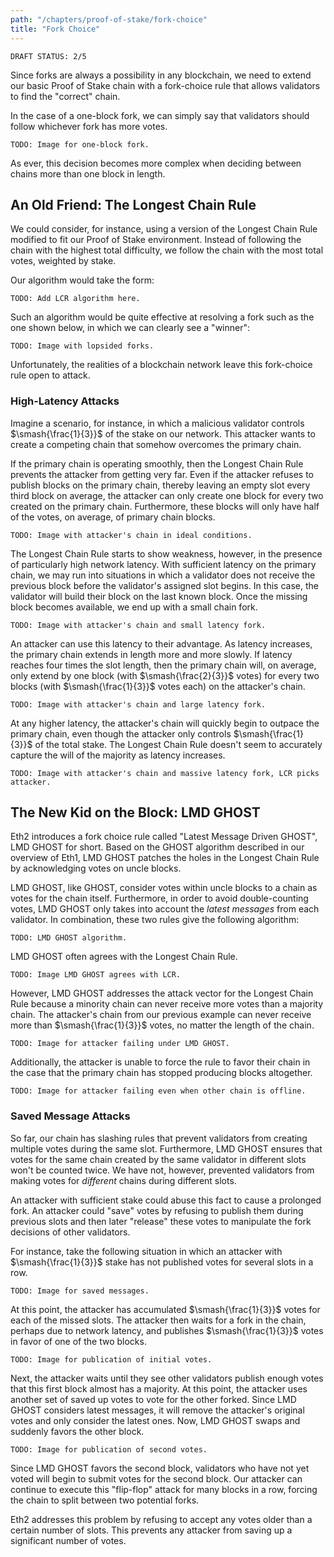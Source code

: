 ```yaml
---
path: "/chapters/proof-of-stake/fork-choice"
title: "Fork Choice"
---
```


```text
DRAFT STATUS: 2/5
```

Since forks are always a possibility in any blockchain, we need to extend our basic Proof of Stake chain with a fork-choice rule that allows validators to find the "correct" chain.

In the case of a one-block fork, we can simply say that validators should follow whichever fork has more votes.

```text
TODO: Image for one-block fork.
```

As ever, this decision becomes more complex when deciding between chains more than one block in length.

## An Old Friend: The Longest Chain Rule
We could consider, for instance, using a version of the Longest Chain Rule modified to fit our Proof of Stake environment. Instead of following the chain with the highest total difficulty, we follow the chain with the most total votes, weighted by stake.

Our algorithm would take the form:

```text
TODO: Add LCR algorithm here.
```

Such an algorithm would be quite effective at resolving a fork such as the one shown below, in which we can clearly see a "winner":

```text
TODO: Image with lopsided forks.
```

Unfortunately, the realities of a blockchain network leave this fork-choice rule open to attack.

### High-Latency Attacks
Imagine a scenario, for instance, in which a malicious validator controls $\smash{\frac{1}{3}}$ of the stake on our network. This attacker wants to create a competing chain that somehow overcomes the primary chain.

If the primary chain is operating smoothly, then the Longest Chain Rule prevents the attacker from getting very far. Even if the attacker refuses to publish blocks on the primary chain, thereby leaving an empty slot every third block on average, the attacker can only create one block for every two created on the primary chain. Furthermore, these blocks will only have half of the votes, on average, of primary chain blocks.

```text
TODO: Image with attacker's chain in ideal conditions.
```

The Longest Chain Rule starts to show weakness, however, in the presence of particularly high network latency. With sufficient latency on the primary chain, we may run into situations in which a validator does not receive the previous block before the validator's assigned slot begins. In this case, the validator will build their block on the last known block. Once the missing block becomes available, we end up with a small chain fork.

```text
TODO: Image with attacker's chain and small latency fork.
```

An attacker can use this latency to their advantage. As latency increases, the primary chain extends in length more and more slowly. If latency reaches four times the slot length, then the primary chain will, on average, only extend by one block (with $\smash{\frac{2}{3}}$ votes) for every two blocks (with $\smash{\frac{1}{3}}$ votes each) on the attacker's chain.

```text
TODO: Image with attacker's chain and large latency fork.
```

At any higher latency, the attacker's chain will quickly begin to outpace the primary chain, even though the attacker only controls $\smash{\frac{1}{3}}$ of the total stake. The Longest Chain Rule doesn't seem to accurately capture the will of the majority as latency increases.

```text
TODO: Image with attacker's chain and massive latency fork, LCR picks attacker.
```

## The New Kid on the Block: LMD GHOST
Eth2 introduces a fork choice rule called "Latest Message Driven GHOST", LMD GHOST for short. Based on the GHOST algorithm described in our overview of Eth1, LMD GHOST patches the holes in the Longest Chain Rule by acknowledging votes on uncle blocks.

LMD GHOST, like GHOST, consider votes within uncle blocks to a chain as votes for the chain itself. Furthermore, in order to avoid double-counting votes, LMD GHOST only takes into account the *latest messages* from each validator. In combination, these two rules give the following algorithm:

```text
TODO: LMD GHOST algorithm.
```

LMD GHOST often agrees with the Longest Chain Rule.

```text
TODO: Image LMD GHOST agrees with LCR.
```

However, LMD GHOST addresses the attack vector for the Longest Chain Rule because a minority chain can never receive more votes than a majority chain. The attacker's chain from our previous example can never receive more than $\smash{\frac{1}{3}}$ votes, no matter the length of the chain.

```text
TODO: Image for attacker failing under LMD GHOST.
```

Additionally, the attacker is unable to force the rule to favor their chain in the case that the primary chain has stopped producing blocks altogether.

```text
TODO: Image for attacker failing even when other chain is offline.
```

### Saved Message Attacks
So far, our chain has slashing rules that prevent validators from creating multiple votes during the same slot. Furthermore, LMD GHOST ensures that votes for the same chain created by the same validator in different slots won't be counted twice. We have not, however, prevented validators from making votes for *different* chains during different slots.

An attacker with sufficient stake could abuse this fact to cause a prolonged fork. An attacker could "save" votes by refusing to publish them during previous slots and then later "release" these votes to manipulate the fork decisions of other validators.

For instance, take the following situation in which an attacker with $\smash{\frac{1}{3}}$ stake has not published votes for several slots in a row.

```text
TODO: Image for saved messages.
```

At this point, the attacker has accumulated $\smash{\frac{1}{3}}$ votes for each of the missed slots. The attacker then waits for a fork in the chain, perhaps due to network latency, and publishes $\smash{\frac{1}{3}}$ votes in favor of one of the two blocks. 

```text
TODO: Image for publication of initial votes.
```

Next, the attacker waits until they see other validators publish enough votes that this first block almost has a majority. At this point, the attacker uses another set of saved up votes to vote for the other forked. Since LMD GHOST considers latest messages, it will remove the attacker's original votes and only consider the latest ones. Now, LMD GHOST swaps and suddenly favors the other block.

```text
TODO: Image for publication of second votes.
```

Since LMD GHOST favors the second block, validators who have not yet voted will begin to submit votes for the second block. Our attacker can continue to execute this "flip-flop" attack for many blocks in a row, forcing the chain to split between two potential forks.

Eth2 addresses this problem by refusing to accept any votes older than a certain number of slots. This prevents any attacker from saving up a significant number of votes.